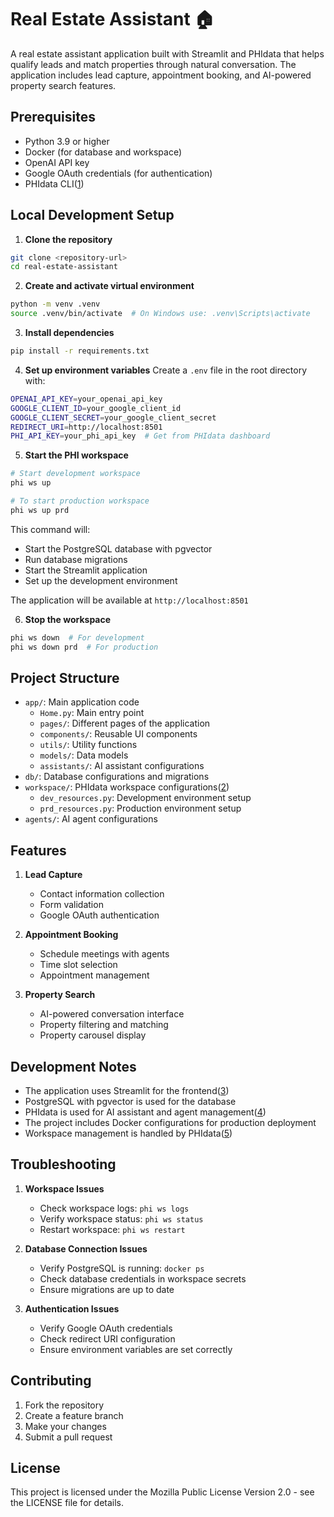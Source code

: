 # Real Estate Assistant 🏠

A real estate assistant application built with Streamlit and PHIdata that helps qualify leads and match properties through natural conversation. The application includes lead capture, appointment booking, and AI-powered property search features.

## Prerequisites

- Python 3.9 or higher
- Docker (for database and workspace)
- OpenAI API key
- Google OAuth credentials (for authentication)
- PHIdata CLI([1](https://docs.phidata.com/cli/installation))

## Local Development Setup

1. **Clone the repository**
```bash
git clone <repository-url>
cd real-estate-assistant
```

2. **Create and activate virtual environment**
```bash
python -m venv .venv
source .venv/bin/activate  # On Windows use: .venv\Scripts\activate
```

3. **Install dependencies**
```bash
pip install -r requirements.txt
```

4. **Set up environment variables**
Create a `.env` file in the root directory with:
```bash
OPENAI_API_KEY=your_openai_api_key
GOOGLE_CLIENT_ID=your_google_client_id
GOOGLE_CLIENT_SECRET=your_google_client_secret
REDIRECT_URI=http://localhost:8501
PHI_API_KEY=your_phi_api_key  # Get from PHIdata dashboard
```

5. **Start the PHI workspace**
```bash
# Start development workspace
phi ws up

# To start production workspace
phi ws up prd
```

This command will:
- Start the PostgreSQL database with pgvector
- Run database migrations
- Start the Streamlit application
- Set up the development environment

The application will be available at `http://localhost:8501`

6. **Stop the workspace**
```bash
phi ws down  # For development
phi ws down prd  # For production
```

## Project Structure

- `app/`: Main application code
  - `Home.py`: Main entry point
  - `pages/`: Different pages of the application
  - `components/`: Reusable UI components
  - `utils/`: Utility functions
  - `models/`: Data models
  - `assistants/`: AI assistant configurations
- `db/`: Database configurations and migrations
- `workspace/`: PHIdata workspace configurations([2](https://docs.phidata.com/reference/workspace))
  - `dev_resources.py`: Development environment setup
  - `prd_resources.py`: Production environment setup
- `agents/`: AI agent configurations

## Features

1. **Lead Capture**
   - Contact information collection
   - Form validation
   - Google OAuth authentication

2. **Appointment Booking**
   - Schedule meetings with agents
   - Time slot selection
   - Appointment management

3. **Property Search**
   - AI-powered conversation interface
   - Property filtering and matching
   - Property carousel display

## Development Notes

- The application uses Streamlit for the frontend([3](https://docs.streamlit.io/))
- PostgreSQL with pgvector is used for the database
- PHIdata is used for AI assistant and agent management([4](https://docs.phidata.com/templates/ai-apps))
- The project includes Docker configurations for production deployment
- Workspace management is handled by PHIdata([5](https://docs.phidata.com/reference/workspace-settings))

## Troubleshooting

1. **Workspace Issues**
   - Check workspace logs: `phi ws logs`
   - Verify workspace status: `phi ws status`
   - Restart workspace: `phi ws restart`

2. **Database Connection Issues**
   - Verify PostgreSQL is running: `docker ps`
   - Check database credentials in workspace secrets
   - Ensure migrations are up to date

3. **Authentication Issues**
   - Verify Google OAuth credentials
   - Check redirect URI configuration
   - Ensure environment variables are set correctly

## Contributing

1. Fork the repository
2. Create a feature branch
3. Make your changes
4. Submit a pull request

## License

This project is licensed under the Mozilla Public License Version 2.0 - see the LICENSE file for details.